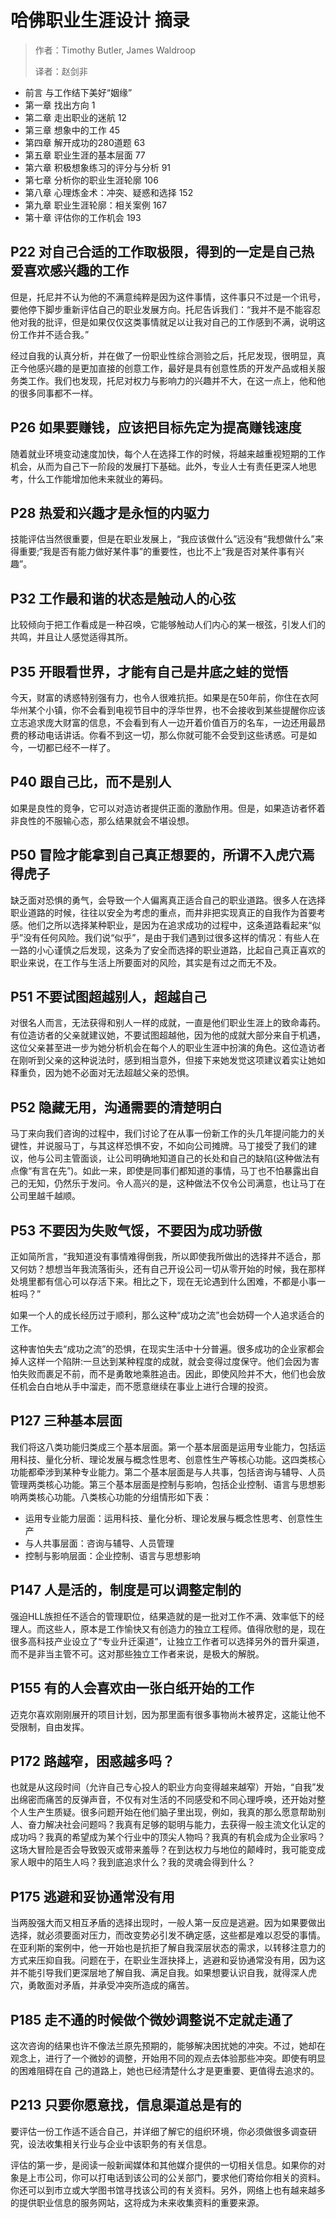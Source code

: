# 哈佛职业生涯设计 摘录

> 作者：Timothy Butler, James Waldroop
>
> 译者：赵剑非

- 前言 与工作结下美好“姻缘”
- 第一章 找出方向 1
- 第二章 走出职业的迷航 12
- 第三章 想象中的工作 45
- 第四章 解开成功的280道题 63
- 第五章 职业生涯的基本层面 77
- 第六章 积极想象练习的评分与分析 91
- 第七章 分析你的职业生涯轮廓 106
- 第八章 心理炼金术：冲突、疑惑和选择 152
- 第九章 职业生涯轮廓：相关案例 167
- 第十章 评估你的工作机会 193

## P22 对自己合适的工作取极限，得到的一定是自己热爱喜欢感兴趣的工作

但是，托尼并不认为他的不满意纯粹是因为这件事情，这件事只不过是一个讯号，要他停下脚步重新评估自己的职业发展方向。托尼告诉我们：“我并不是不能容忍他对我的批评，但是如果仅仅这类事情就足以让我对自己的工作感到不满，说明这份工作并不适合我。”

经过自我的认真分析，并在做了一份职业性综合测验之后，托尼发现，很明显，真正今他感兴趣的是更加直接的创意工作，最好是具有创意性质的开发产品或相关服务类工作。我们也发现，托尼对权力与影响力的兴趣并不大，在这一点上，他和他的很多同事都不一样。

## P26 如果要赚钱，应该把目标先定为提高赚钱速度

随着就业环境变动速度加快，每个人在选择工作的时候，将越来越重视短期的工作机会，从而为自己下一阶段的发展打下基础。此外，专业人士有责任更深人地思考，什么工作能增加他未来就业的筹码。

## P28 热爱和兴趣才是永恒的内驱力

技能评估当然很重要，但是在职业发展上，“我应该做什么”远没有“我想做什么”来得重要;“我是否有能力做好某件事”的重要性，也比不上“我是否对某件事有兴趣”。

## P32 工作最和谐的状态是触动人的心弦

比较倾向于把工作看成是一种召唤，它能够触动人们内心的某一根弦，引发人们的共鸣，并且让人感觉适得其所。

## P35 开眼看世界，才能有自己是井底之蛙的觉悟

今天，财富的诱惑特别强有力，也令人很难抗拒。如果是在50年前，你住在衣阿华州某个小镇，你不会看到电视节目中的浮华世界，也不会接收到某些提醒你应该立志追求庞大财富的信息，不会看到有人一边开着价值百万的名车，一边还用最昂费的移动电话讲话。你看不到这一切，那么你就可能不会受到这些诱惑。可是如今，一切都已经不一样了。

## P40 跟自己比，而不是别人

如果是良性的竞争，它可以对造访者提供正面的激励作用。但是，如果造访者怀着非良性的不服输心态，那么结果就会不堪设想。

## P50 冒险才能拿到自己真正想要的，所谓不入虎穴焉得虎子

缺乏面对恐惧的勇气，会导致一个人偏离真正适合自己的职业道路。很多人在选择职业道路的时候，往往以安全为考虑的重点，而井非把实现真正的自我作为首要考感。他们之所以选择某种职业，是因为在追求成功的过程中，这条道路看起来“似乎”没有任何风险。我们说“似乎”，是由于我们遇到过很多这样的情况：有些人在一路的小心谨慎之后发现，这条为了安全而选择的职业道路，比起自己真正喜欢的职业来说，在工作与生活上所要面对的风险，其实是有过之而无不及。

## P51 不要试图超越别人，超越自己

对很名人而言，无法获得和别人一样的成就，一直是他们职业生涯上的致命毒药。有位造访者的父亲就建议她，不要试图超越他，因为他的成就大部分来自于机遇，这位父亲甚至进一步为她分析机会在每个人的职业生涯中扮演的角色。这位造访者在刚听到父亲的这种说法时，感到相当意外，但接下来她发觉这项建议着实让她如释重负，因为她不必面对无法超越父亲的恐惧。

## P52 隐藏无用，沟通需要的清楚明白

马丁来向我们咨询的过程中，我们讨论了在从事一份新工作的头几年提问能力的关键性，并说服马丁，与其这样恐惧不安，不如向公司摊牌。马丁接受了我们的建议，他与公司主管面谈，让公司明确地知道自己的长处和自己的缺陷(这种做法有点像“有言在先”)。如此一来，即使是同事们都知道的事情，马丁也不怕暴露出自己的无知，仍然乐于发问。令人高兴的是，这种做法不仅令公司满意，也让马丁在公司里越千越顺。

## P53 不要因为失败气馁，不要因为成功骄傲

正如简所言，“我知道没有事情难得倒我，所以即使我所做出的选择井不适合，那又何妨？想想当年我流落街头，还有自己开设公司一切从零开始的时候，我在那样处境里都有信心可以存活下来。相比之下，现在无论遇到什么困难，不都是小事一桩吗？”

如果一个人的成长经历过于顺利，那么这种“成功之流”也会妨碍一个人追求适合的工作。

这种害怕失去“成功之流”的恐惧，在现实生活中十分普遍。很多成功的企业家都会掉人这样一个陷阱:一旦达到某种程度的成就，就会变得过度保守。他们会因为害怕失败而裹足不前，而不是勇敢地乘胜追击。因此，即使风险并不大，他们也会放任机会白白地从手中溜走，而不愿意继续在事业上进行合理的投资。

## P127 三种基本层面

我们将这八类功能归类成三个基本层面。第一个基本层面是运用专业能力，包括运用科技、量化分析、理论发展与概念性思考、创意性生产等核心功能。这四类核心功能都牵涉到某种专业能力。第二个基本层面是与人共事，包括咨询与辅导、人员管理两类核心功能。第三个基本层面是控制与影响，包括企业控制、语言与思想影响两类核心功能。八类核心功能的分组情形如下表：

- 运用专业能力层面：运用科技、量化分析、理论发展与概念性思考、创意性生产
- 与人共事层面：咨询与辅导、人员管理
- 控制与影响层面：企业控制、语言与思想影响

## P147 人是活的，制度是可以调整定制的

强迫HLL族担任不适合的管理职位，结果造就的是一批对工作不满、效率低下的经理人。而这些人，原本是工作愉快又有创造力的独立工程师。值得欣慰的是，现在很多高科技产业设立了“专业升迁渠道”，让独立工作者可以选择另外的晋升渠道，而不是非当主管不可。这对那些独立工作者来说，是极大的解脱。

## P155 有的人会喜欢由一张白纸开始的工作

迈克尔喜欢刚刚展开的项目计划，因为那里面有很多事物尚木被界定，这能让他不受限制，自由发挥。

## P172 路越窄，困惑越多吗？

也就是从这段时间（允许自己专心投人的职业方向变得越来越窄）开始，“自我”发出绵密而痛苦的反弹声音，不仅有对生活的不同感受和不同心理呼唤，还开始对整个人生产生质疑。很多问题开始在他们脑子里出现，例如，我真的那么愿意帮助别人、奋力解决社会问题吗？我真有足够的聪明与能力，去获得一般主流文化认定的成功吗？我真的希望成为某个行业中的顶尖人物吗？我真的有机会成为企业家吗？这场大冒险是否会导致毁灭或带来羞辱？在到达权力与地位的颠峰时，我可能变成家人眼中的陌生人吗？我到底追求什么？我的灵魂会得到什么？

## P175 逃避和妥协通常没有用

当两股强大而又相互矛盾的选择出现时，一般人第一反应是逃避。因为如果要做出选择，就必须要面对压力，而改变势必引发不确定感，这些都是难以忍受的事情。在亚利斯的案例中，他一开始也是抗拒了解自我深层状态的需求，以转移注意力的方式来压抑自我。问题在于，在职业生涯抉择上，逃避和妥协通常没有用，因为这并不能引导我们更深层地了解自我、满足自我。如果想要认识自我，就得深人虎穴，勇敢面对矛盾，并承受冲突所造成的痛苦。

## P185 走不通的时候做个微妙调整说不定就走通了

这次咨询的结果也许不像法兰原先预期的，能够解决困扰她的冲突。不过，她却在观念上，进行了一个微妙的调整，开始用不同的观点去体验那些冲突。即使有明显的困难阻碍在自
己的道路上，她也已经清楚什么才是更重要、更值得去追求的。

## P213 只要你愿意找，信息渠道总是有的

要评估一份工作适不适合自己，并详细了解它的组织环境，你必须做很多调查研究，设法收集相关行业与企业中该职务的有关信息。

评估的第一步，是阅读一般新闻媒体和其他媒介提供的一切相关信息。如果你的对象是上市公司，你可以打电话到该公司的公关部门，要求他们寄给你相关的资料。你还可以到市立或大学图书馆寻找该公司的有关资料。另外，网络上也有越来越多的提供职业信息的服务网站，这将成为未来收集资料的重要来源。
